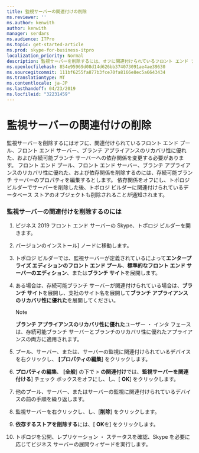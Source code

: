 ```yaml
---
title: 監視サーバーの関連付けの削除
ms.reviewer: ''
ms.author: kenwith
author: kenwith
manager: serdars
ms.audience: ITPro
ms.topic: get-started-article
ms.prod: skype-for-business-itpro
localization_priority: Normal
description: 監視サーバーを削除するには、オフに関連付けられているフロント エンド プール、フロント エンド サーバー、リカバリ性に優れたブランチ アプライアンスおよび存続可能ブランチ サーバーへの依存関係を変更する必要があります。 依存関係を削除するのにはフロント エンド サーバー、リカバリ性に優れたブランチ アプライアンスおよび存続可能ブランチ サーバー、フロント エンド プールのプロパティを編集するとします。 依存関係をオフにし、トポロジ ビルダーでサーバーを削除した後、トポロジ ビルダーに関連付けられているデータベース ストアのオブジェクトも削除されることが通知されます。
ms.openlocfilehash: 854e95969d08d14d626bb374073091ae4ae39630
ms.sourcegitcommit: 111bf6255fa877b3fce70fa8166e8ec5a6643434
ms.translationtype: MT
ms.contentlocale: ja-JP
ms.lasthandoff: 04/23/2019
ms.locfileid: "32231459"
---
```

# <a name="remove-the-monitoring-server-association"></a>監視サーバーの関連付けの削除

監視サーバーを削除するにはオフに、関連付けられているフロント エンド プール、フロント エンド サーバー、ブランチ アプライアンスのリカバリ性に優れた、および存続可能ブランチ サーバーへの依存関係を変更する必要があります。 フロント エンド プール、フロント エンド サーバー、ブランチ アプライアンスのリカバリ性に優れた、および依存関係を削除するのには、存続可能ブランチ サーバーのプロパティを編集するとします。 依存関係をオフにし、トポロジ ビルダーでサーバーを削除した後、トポロジ ビルダーに関連付けられているデータベース ストアのオブジェクトも削除されることが通知されます。
  
### <a name="to-remove-the-monitoring-server-association"></a>監視サーバーの関連付けを削除するのには

1. ビジネス 2019 フロント エンド サーバーの Skype、トポロジ ビルダーを開きます。
    
2. バージョンのインストール] ノードに移動します。
    
3. トポロジ ビルダーでは、監視サーバーが定義されているによって**エンタープライズ エディションのフロント エンド プール**、**標準的なフロント エンド サーバーのエディション**、または**ブランチ サイト**を展開します。
    
4. ある場合は、存続可能ブランチ サーバーが関連付けられている場合は、**ブランチ サイト**を展開し、支社のサイト名を展開して**ブランチ アプライアンスのリカバリ性に優れた**を展開してください。
    
    > [!NOTE]
    > **ブランチ アプライアンスのリカバリ性に優れた**ユーザー ・ インタ フェースは、存続可能ブランチ サーバーとブランチのリカバリ性に優れたアプライアンスの両方に適用されます。 
  
5. プール、サーバー、または、サーバーの監視に関連付けられているデバイスを右クリックし、 **[プロパティの編集**] をクリックします。
    
6. **プロパティの編集**、 **[全般**] の下で > **の関連付け**では、**監視サーバーを関連付ける**] チェック ボックスをオフにし、し、[ **OK**] をクリックします。
    
7. 他のプール、サーバー、またはサーバーの監視に関連付けられているデバイスの前の手順を繰り返します。
    
8. 監視サーバーを右クリックし、し、[**削除**] をクリックします。 
    
9. **依存するストアを削除する**には、[ **OK**を] をクリックします。
    
10. トポロジを公開、レプリケーション ・ ステータスを確認、Skype を必要に応じてビジネス サーバーの展開ウィザードを実行します。 
    

